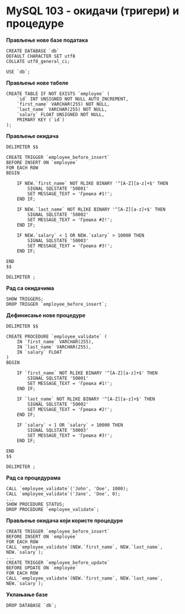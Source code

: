 # MySQL 103 - окидачи (тригери) и процедуре

**Прављење нове базе података**

```
CREATE DATABASE `db`
DEFAULT CHARACTER SET utf8
COLLATE utf8_general_ci;

USE `db`;
```

**Прављење нове табеле**

```
CREATE TABLE IF NOT EXISTS `employee` (
	`id` INT UNSIGNED NOT NULL AUTO_INCREMENT,
	`first_name` VARCHAR(255) NOT NULL,
	`last_name` VARCHAR(255) NOT NULL,
	`salary` FLOAT UNSIGNED NOT NULL,
	PRIMARY KEY (`id`)
);
```

**Прављење окидача**

```
DELIMITER $$

CREATE TRIGGER `employee_before_insert`
BEFORE INSERT ON `employee`
FOR EACH ROW
BEGIN

	IF NEW.`first_name` NOT RLIKE BINARY '^[A-Z][a-z]+$' THEN
		SIGNAL SQLSTATE '50001'
		SET MESSAGE_TEXT = 'Грешка #1!';
	END IF;

	IF NEW.`last_name` NOT RLIKE BINARY '^[A-Z][a-z]+$' THEN
		SIGNAL SQLSTATE '50002'
		SET MESSAGE_TEXT = 'Грешка #2!';
	END IF;

	IF NEW.`salary` < 1 OR NEW.`salary` > 10000 THEN
		SIGNAL SQLSTATE '50003'
		SET MESSAGE_TEXT = 'Грешка #3!';
	END IF;

END
$$

DELIMITER ;
```

**Рад са окидачима**

```
SHOW TRIGGERS;
DROP TRIGGER `employee_before_insert`;
```

**Дефинисање нове процедуре**

```
DELIMITER $$

CREATE PROCEDURE `employee_validate` (
	IN `first_name` VARCHAR(255),
	IN `last_name` VARCHAR(255),
	IN `salary` FLOAT
)
BEGIN

	IF `first_name` NOT RLIKE BINARY '^[A-Z][a-z]+$' THEN
		SIGNAL SQLSTATE '50001'
		SET MESSAGE_TEXT = 'Грешка #1!';
	END IF;

	IF `last_name` NOT RLIKE BINARY '^[A-Z][a-z]+$' THEN
		SIGNAL SQLSTATE '50002'
		SET MESSAGE_TEXT = 'Грешка #2!';
	END IF;

	IF `salary` < 1 OR `salary` > 10000 THEN
		SIGNAL SQLSTATE '50003'
		SET MESSAGE_TEXT = 'Грешка #3!';
	END IF;

END
$$

DELIMITER ;
```

**Рад са процедурама**

```
CALL `employee_validate`('John', 'Doe', 1000);
CALL `employee_validate`('Jane', 'Doe', 0);
...
SHOW PROCEDURE STATUS;
DROP PROCEDURE `employee_validate`;
```

**Прављење окидача који користе процедуре**

```
CREATE TRIGGER `employee_before_insert`
BEFORE INSERT ON `employee`
FOR EACH ROW
CALL `employee_validate`(NEW.`first_name`, NEW.`last_name`, NEW.`salary`);
...
CREATE TRIGGER `employee_before_update`
BEFORE UPDATE ON `employee`
FOR EACH ROW
CALL `employee_validate`(NEW.`first_name`, NEW.`last_name`, NEW.`salary`);
```

**Уклањање базе**

```
DROP DATABASE `db`;
```
